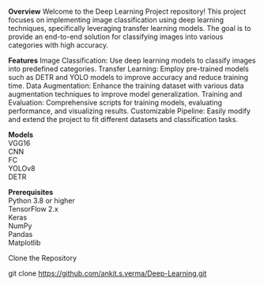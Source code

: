 **Overview**
Welcome to the Deep Learning Project repository! This project focuses on implementing image classification using deep learning techniques, specifically leveraging transfer learning models. The goal is to provide an end-to-end solution for classifying images into various categories with high accuracy.

**Features**
Image Classification: Use deep learning models to classify images into predefined categories.
Transfer Learning: Employ pre-trained models such as DETR and YOLO models to improve accuracy and reduce training time.
Data Augmentation: Enhance the training dataset with various data augmentation techniques to improve model generalization.
Training and Evaluation: Comprehensive scripts for training models, evaluating performance, and visualizing results.
Customizable Pipeline: Easily modify and extend the project to fit different datasets and classification tasks.

**Models**<br>
  VGG16<br>
  CNN  
  FC  
  YOLOv8  
  DETR<br>

**Prerequisites**<br>
  Python 3.8 or higher  
  TensorFlow 2.x  
  Keras  
  NumPy  
  Pandas  
  Matplotlib

Clone the Repository

git clone https://github.com/ankit.s.verma/Deep-Learning.git
